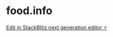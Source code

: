 # food.info

[Edit in StackBlitz next generation editor ⚡️](https://stackblitz.com/~/github.com/glovergaytan-fs/food.info)